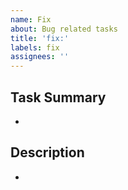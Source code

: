 ```yaml
---
name: Fix
about: Bug related tasks
title: 'fix:'
labels: fix
assignees: ''
---
```


## Task Summary

-

## Description

-
